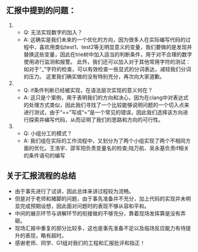 ## 汇报中提到的问题：
1. 
   * Q: 无法实现数字的加入？
   * A: 这确实是我们未来的一个优化的方向，因为很多人在实际编写代码的过程中，喜欢用类似test1、test2等无明显意义的变量，我们要做的是发现并替换这些变量，因此在trie树中加入适当的判断条件，用于对不合理的数字使用进行监测和报警。
	此外，我们还可以加入对于其他常用字符的测试：如对于“_”字符的检查，可以有效检查一些显式的分词表达，减轻我们分词的压力。
	这里我们确实做的没有特别充分，再次向大家道歉。
2. 
   * Q: if条件判断已经被实现，在语法层次实现的意义何在？
   * A: 这只是个案例，用于表明我们的方向和决心，因为在clang中对表达式的处理方式类似，因此我们寻找了一个比较能够说明问题的一个切入点来进行测试，由于“==”写成“=”是一个常见的错误，因此我们选择该方向进行探索并编写代码，从而证明了我们的思路和方向的可行性。
3. 
   * Q: 小组分工的模式？
   * A: 我们组在实际的工作流程中，又划分为了两个小组实现了两个不相同方面的优化。王浩宇、邵军阳负责变量名的检查;陆万航、吴永基负责if相关的条件语句的编写
## 关于汇报流程的总结
* 由于事先进行了试讲，因此总体来讲过程较为流畅。
* 但是对于老师和猪脚的问题，由于事先准备并不充分，加上代码的实现并未明显完成预期设想，因此面对问题时的表现不够从容和平和。
* 中间的展示环节与讲解环节的衔接做的不够充分，靠着现场发挥算是没有弄砸。
* 现场汇报中重复的部分比较多，这也是事先准备不足以及临场反应能力有待提升的表现，略有超时。
* 感谢老师、同学、G1组对我们的工程和汇报批评和指正！
